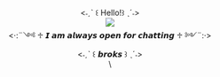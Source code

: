 <div align="center">
<˗ˏˋ ꒰ Hello!꒱ ˎˊ˗>
<div align="center">
<img src="https://media.discordapp.net/attachments/561969577957916673/1356000002513568008/IMG_20250330_221943.png?ex=67eaf8e9&is=67e9a769&hm=697a3f6fd49ef8971d584a8311d4197cab3fddf34227ff88cb6fb97d8cb5b60f&=&format=webp&quality=lossless&width=1555&height=751">
<div align="center">
<·:¨༺ ♱ 𝙄 𝙖𝙢 𝙖𝙡𝙬𝙖𝙮𝙨 𝙤𝙥𝙚𝙣 𝙛𝙤𝙧 𝙘𝙝𝙖𝙩𝙩𝙞𝙣𝙜 ♱ ༻¨:·>
<div align="center">
<˗ˏˋ ꒰ 𝙗𝙧𝙤𝙠𝙨 ꒱ ˎˊ˗>
<div align="center">
\
